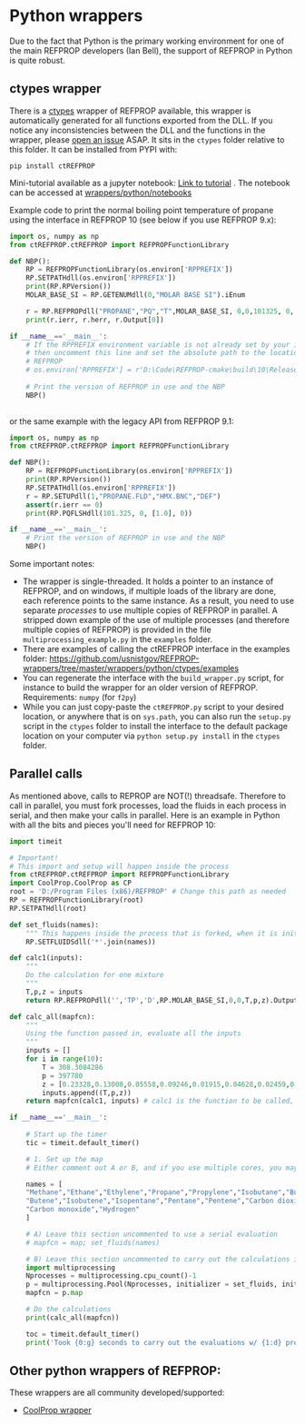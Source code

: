 # Python wrappers

Due to the fact that Python is the primary working environment for one of the main REFPROP developers (Ian Bell), the support of REFPROP in Python is quite robust.  

## ctypes wrapper

There is a [ctypes](https://docs.python.org/3/library/ctypes.html) wrapper of REFPROP available, this wrapper is automatically generated for all functions exported from the DLL.  If you notice any inconsistencies between the DLL and the functions in the wrapper, please [open an issue](https://github.com/usnistgov/REFPROP-wrappers/issues/new) ASAP.   It sits in the ``ctypes`` folder relative to this folder.  It can be installed from PYPI with:

```
pip install ctREFPROP
```

Mini-tutorial available as a jupyter notebook: [Link to tutorial](https://nbviewer.jupyter.org/github/usnistgov/REFPROP-wrappers/blob/master/wrappers/python/notebooks/Tutorial.ipynb) .  The notebook can be accessed at [wrappers/python/notebooks](https://github.com/usnistgov/REFPROP-wrappers/tree/master/wrappers/python/notebooks)

Example code to print the normal boiling point temperature of propane using the interface in REFPROP 10 (see below if you use REFPROP 9.x):

``` python
import os, numpy as np
from ctREFPROP.ctREFPROP import REFPROPFunctionLibrary

def NBP():
    RP = REFPROPFunctionLibrary(os.environ['RPPREFIX'])
    RP.SETPATHdll(os.environ['RPPREFIX'])
    print(RP.RPVersion())
    MOLAR_BASE_SI = RP.GETENUMdll(0,"MOLAR BASE SI").iEnum

    r = RP.REFPROPdll("PROPANE","PQ","T",MOLAR_BASE_SI, 0,0,101325, 0, [1.0])
    print(r.ierr, r.herr, r.Output[0])

if __name__=='__main__':
    # If the RPPREFIX environment variable is not already set by your installer (e.g., on windows), 
    # then uncomment this line and set the absolute path to the location of your install of 
    # REFPROP
    # os.environ['RPPREFIX'] = r'D:\Code\REFPROP-cmake\build\10\Release\\'
    
    # Print the version of REFPROP in use and the NBP
    NBP()
    
```

or the same example with the legacy API from REFPROP 9.1:

``` python
import os, numpy as np
from ctREFPROP.ctREFPROP import REFPROPFunctionLibrary

def NBP():
    RP = REFPROPFunctionLibrary(os.environ['RPPREFIX'])
    print(RP.RPVersion())
    RP.SETPATHdll(os.environ['RPPREFIX'])
    r = RP.SETUPdll(1,"PROPANE.FLD","HMX.BNC","DEF")
    assert(r.ierr == 0)
    print(RP.PQFLSHdll(101.325, 0, [1.0], 0))

if __name__=='__main__':
    # Print the version of REFPROP in use and the NBP
    NBP()
```

Some important notes:

* The wrapper is single-threaded. It holds a pointer to an instance of REFPROP, and on windows, if multiple loads of the library are done, each reference points to the same instance.  As a result, you need to use separate *processes* to use multiple copies of REFPROP in parallel.  A stripped down example of the use of multiple processes (and therefore multiple copies of REFPROP) is provided in the file ``multiprocessing_example.py`` in the ``examples`` folder.
* There are examples of calling the ctREFPROP interface in the examples folder: https://github.com/usnistgov/REFPROP-wrappers/tree/master/wrappers/python/ctypes/examples
* You can regenerate the interface with the ``build_wrapper.py`` script, for instance to build the wrapper for an older version of REFPROP.  Requirements: ``numpy`` (for ``f2py``)
* While you can just copy-paste the ``ctREFPROP.py`` script to your desired location, or anywhere that is on ``sys.path``, you can also run the ``setup.py`` script in the ``ctypes`` folder to install the interface to the default package location on your computer via ``python setup.py install`` in the ``ctypes`` folder.

## Parallel calls

As mentioned above, calls to REPROP are NOT(!) threadsafe.  Therefore to call in parallel, you must fork processes, load the fluids in each process in serial, and then make your calls in parallel. Here is an example in Python with all the bits and pieces you'll need for REFPROP 10:

``` python
import timeit

# Important!
# This import and setup will happen inside the process
from ctREFPROP.ctREFPROP import REFPROPFunctionLibrary
import CoolProp.CoolProp as CP
root = 'D:/Program Files (x86)/REFPROP' # Change this path as needed
RP = REFPROPFunctionLibrary(root)
RP.SETPATHdll(root)

def set_fluids(names):
    """ This happens inside the process that is forked, when it is initialized. IMPORTANTLY, IN SERIAL!! """
    RP.SETFLUIDSdll('*'.join(names))

def calc1(inputs):
    """
    Do the calculation for one mixture
    """
    T,p,z = inputs
    return RP.REFPROPdll('','TP','D',RP.MOLAR_BASE_SI,0,0,T,p,z).Output[0]

def calc_all(mapfcn):
    """
    Using the function passed in, evaluate all the inputs
    """
    inputs = []
    for i in range(10):
        T = 308.3084286
        p = 397780
        z = [0.23328,0.13008,0.05558,0.09246,0.01915,0.04628,0.02459,0.00474,0.00472,0.0046,0.0062,0.00426,0.00298,0.00614,0.00584,0.07216,0.00886,0.27808]
        inputs.append((T,p,z))
    return mapfcn(calc1, inputs) # calc1 is the function to be called, inputs the inputs

if __name__=='__main__':
    
    # Start up the timer
    tic = timeit.default_timer()

    # 1. Set up the map
    # Either comment out A or B, and if you use multiple cores, you may need to change Nprocesses

    names = [
    "Methane","Ethane","Ethylene","Propane","Propylene","Isobutane","Butane","trans-Butene",
    "Butene","Isobutene","Isopentane","Pentane","Pentene","Carbon dioxide","Oxygen","Nitrogen",
    "Carbon monoxide","Hydrogen"
    ]

    # A) Leave this section uncommented to use a serial evaluation
    # mapfcn = map; set_fluids(names)

    # B) Leave this section uncommented to carry out the calculations in parallel
    import multiprocessing
    Nprocesses = multiprocessing.cpu_count()-1
    p = multiprocessing.Pool(Nprocesses, initializer = set_fluids, initargs = (names,))
    mapfcn = p.map

    # Do the calculations
    print(calc_all(mapfcn))

    toc = timeit.default_timer()
    print('Took {0:g} seconds to carry out the evaluations w/ {1:d} processes'.format(toc-tic, Nprocesses))
```

## Other python wrappers of REFPROP:

These wrappers are all community developed/supported:

* [CoolProp wrapper](http://www.coolprop.org/coolprop/wrappers/Python/index.html#python)